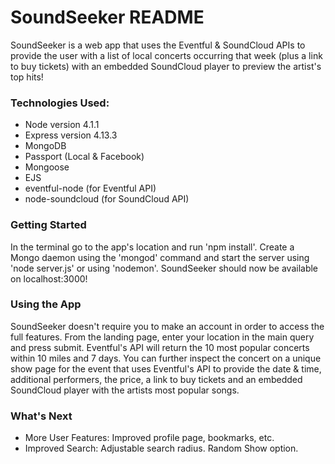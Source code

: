 # SoundSeeker README
SoundSeeker is a web app that uses the Eventful & SoundCloud APIs to provide the
user with a list of local concerts occurring that week (plus a link to buy
tickets) with an embedded SoundCloud player to preview the artist's top hits!

### Technologies Used:
* Node version 4.1.1
* Express version 4.13.3
* MongoDB
* Passport (Local & Facebook)
* Mongoose
* EJS
* eventful-node (for Eventful API)
* node-soundcloud (for SoundCloud API)

### Getting Started
In the terminal go to the app's location and run 'npm install'. Create a Mongo
daemon using the 'mongod' command and start the server using 'node server.js' or
using 'nodemon'. SoundSeeker should now be available on localhost:3000!

### Using the App
SoundSeeker doesn't require you to make an account in order to access the full
features. From the landing page, enter your location in the main query and
press submit. Eventful's API will return the 10 most popular concerts within 10
miles and 7 days. You can further inspect the concert on a unique show page for
the event that uses Eventful's API to provide the date & time, additional
performers, the price, a link to buy tickets and an embedded SoundCloud player
with the artists most popular songs.

### What's Next
* More User Features: Improved profile page, bookmarks, etc.
* Improved Search: Adjustable search radius. Random Show option.
